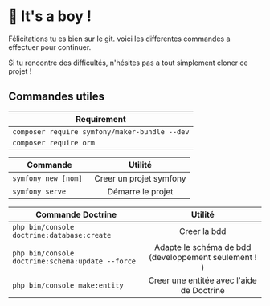 
# 🎉 It's a boy !

Félicitations tu es bien sur le git. 
voici les differentes commandes a effectuer pour continuer.

Si tu rencontre des difficultés, n'hésites pas a tout simplement cloner ce projet !


## Commandes utiles
| Requirement      |
| ------------- |
| `composer require symfony/maker-bundle --dev`|
| `composer require orm`     |

| Commande      | Utilité       | 
| ------------- |:-------------:| 
| `symfony new [nom] `| Creer un projet symfony |
| `symfony serve`     | Démarre le projet      | 

| Commande  Doctrine    | Utilité       | 
| ------------- |:-------------:| 
| `php bin/console doctrine:database:create`     | Creer la bdd      | 
| `php bin/console doctrine:schema:update --force`| Adapte le schéma de bdd (developpement seulement ! ) |
| `php bin/console make:entity`     | Creer une entitée avec l'aide de Doctrine    | 



